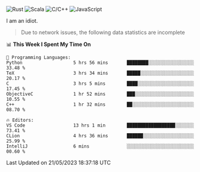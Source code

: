 ![Rust](https://img.shields.io/badge/Rust-000000?style=flat-square&logo=rust&logoColor=white)
![Scala](https://img.shields.io/badge/Scala-DC322F?style=flat-square&logo=Scala)
![C/C++](https://img.shields.io/badge/C++-00599c?style=flat-square&logo=C%2B%2B)
![JavaScript](https://img.shields.io/badge/JavaScript-323330?style=flat-square&logo=javascript&logoColor=F7DF1E)

I am an idiot.

> Due to network issues, the following data statistics are incomplete

<!--START_SECTION:waka-->
📊 **This Week I Spent My Time On** 

```text
💬 Programming Languages: 
Python                   5 hrs 56 mins       ████████░░░░░░░░░░░░░░░░░   33.48 % 
TeX                      3 hrs 34 mins       █████░░░░░░░░░░░░░░░░░░░░   20.17 % 
C                        3 hrs 5 mins        ████░░░░░░░░░░░░░░░░░░░░░   17.45 % 
ObjectiveC               1 hr 52 mins        ███░░░░░░░░░░░░░░░░░░░░░░   10.55 % 
C++                      1 hr 32 mins        ██░░░░░░░░░░░░░░░░░░░░░░░   08.70 % 

🔥 Editors: 
VS Code                  13 hrs 1 min        ██████████████████░░░░░░░   73.41 % 
CLion                    4 hrs 36 mins       ██████░░░░░░░░░░░░░░░░░░░   25.99 % 
IntelliJ                 6 mins              ░░░░░░░░░░░░░░░░░░░░░░░░░   00.60 % 
```


 Last Updated on 21/05/2023 18:37:18 UTC
<!--END_SECTION:waka-->
